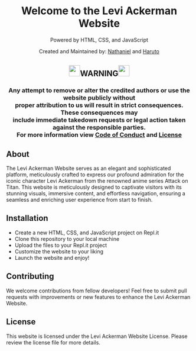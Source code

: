  <h1 align="center">Welcome to the Levi Ackerman Website</h1>
    <p align="center">Powered by HTML, CSS, and JavaScript</p>    
    
<p align="center">Created and Maintained by: <a href="https://discord.com/users/829427219541393428">Nathaniel</a> and <a href="https://discord.com/users/1061411114958729287">Haruto</a></p>

<h2 align="center"><img src="https://em-content.zobj.net/source/animated-noto-color-emoji/356/police-car-light_1f6a8.gif" width="30px">WARNING<img src="https://em-content.zobj.net/source/animated-noto-color-emoji/356/police-car-light_1f6a8.gif" width="30px"></h2>
<h3 align="center">Any attempt to remove or alter the credited authors or use the website publicly without<br/> 
                   proper attribution to us will result in strict consequences. These consequences may<br/> 
                   include immediate takedown requests or legal action taken against the responsible parties.<br/> 
                    For more information view <a href="https://github.com/Levi-Ackerman-Website/CODE_OF_CONDUCT.md">Code of Conduct</a> and <a href="https://github.com/Levi-Ackerman-Website/LICENSE.md">License</a></h3>
        <h2>About</h2>
        <p>
The Levi Ackerman Website serves as an elegant and sophisticated platform, meticulously crafted to express our profound admiration for the iconic character Levi Ackerman from the renowned anime series Attack on Titan. This website is meticulously designed to captivate visitors with its stunning visuals, immersive content, and effortless navigation, ensuring a seamless and enriching user experience from start to finish.</p>
        <h2>Installation</h2>
        <ul>
            <li>Create a new HTML, CSS, and JavaScript project on Repl.it</li>
            <li>Clone this repository to your local machine</li>
            <li>Upload the files to your Repl.it project</li>
            <li>Customize the website to your liking</li>
            <li>Launch the website and enjoy!</li>
        </ul>
        <h2>Contributing</h2>
        <p>We welcome contributions from fellow developers! Feel free to submit pull requests with improvements or new features to enhance the Levi Ackerman Website.</p>
        <h2>License</h2>
        <p>This website is licensed under the Levi Ackerman Website License. Please review the license file for more details.</p>
